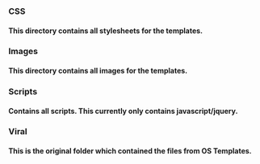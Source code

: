 <!--DESC Static Files-->
### CSS<br />
#### This directory contains all stylesheets for the templates.<br />

### Images<br />
#### This directory contains all images for the templates.<br />

### Scripts<br />
#### Contains all scripts. This currently only contains javascript/jquery.<br />

### Viral<br />
#### This is the original folder which contained the files from OS Templates.<br /><br />